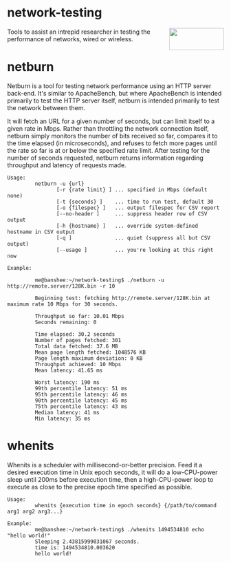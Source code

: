 # network-testing

<img src="http://openoid.net/gplv3-127x51.png" width=127 height=51 align="right">Tools to assist an intrepid researcher in testing the performance of networks, wired or wireless.

# netburn
Netburn is a tool for testing network performance using an HTTP server back-end. It's similar to ApacheBench, but where ApacheBench is intended primarily to test the HTTP server itself, netburn is intended primarily to test the network between them.

It will fetch an URL for a given number of seconds, but can limit itself to a given rate in Mbps. Rather than throttling the network connection itself, netburn simply monitors the number of bits received so far, compares it to the time elapsed (in microseconds), and refuses to fetch more pages until the rate so far is at or below the specified rate limit. After testing for the number of seconds requested, netburn returns information regarding throughput and latency of requests made.

~~~~
Usage:
         netburn -u {url} 
                [-r {rate limit} ] ... specified in Mbps (default none)
                [-t {seconds} ]    ... time to run test, default 30 
                [-o {filespec} ]   ... output filespec for CSV report 
                [--no-header ]     ... suppress header row of CSV output 
                [-h {hostname} ]   ... override system-defined hostname in CSV output
                [-q ]              ... quiet (suppress all but CSV output) 
                [--usage ]         ... you're looking at this right now 

Example:

         me@banshee:~/network-testing$ ./netburn -u http://remote.server/128K.bin -r 10

         Beginning test: fetching http://remote.server/128K.bin at maximum rate 10 Mbps for 30 seconds.

         Throughput so far: 10.01 Mbps
         Seconds remaining: 0

         Time elapsed: 30.2 seconds
         Number of pages fetched: 301
         Total data fetched: 37.6 MB
         Mean page length fetched: 1048576 KB
         Page length maximum deviation: 0 KB
         Throughput achieved: 10 Mbps
         Mean latency: 41.65 ms
         
         Worst latency: 190 ms
         99th percentile latency: 51 ms
         95th percentile latency: 46 ms
         90th percentile latency: 45 ms
         75th percentile latency: 43 ms
         Median latency: 41 ms
         Min latency: 35 ms
~~~~

# whenits
Whenits is a scheduler with millisecond-or-better precision.  Feed it a desired execution time in Unix epoch seconds, it will do a low-CPU-power sleep until 200ms before execution time, then a high-CPU-power loop to execute as close to the precise epoch time specified as possible.  

~~~~
Usage: 
         whenits {execution time in epoch seconds} {/path/to/command arg1 arg2 arg3...}

Example:
         me@banshee:~/network-testing$ ./whenits 1494534810 echo "hello world!"
         Sleeping 2.43815999031067 seconds.
         time is: 1494534810.003620
         hello world!

